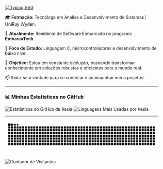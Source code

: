 <a href="https://git.io/typing-svg"><img src="https://readme-typing-svg.demolab.com?font=Fira+Code&weight=700&size=23&pause=1000&color=C71585&center=true&vCenter=true&width=435&lines=Ol%C3%A1%2C+seja+bem-vindo(a)!;Sempre+aprendendo+coisas+novas;Software+Embarcado;Linguagem+C" alt="Typing SVG" /></a>




🎓 **Formação:** Tecnóloga em Análise e Desenvolvimento de Sistemas | UniRuy Wyden.

🚀 **Atualmente:** Residente de Software Embarcado no programa **EmbarcaTech**.

🎯 **Foco de Estudo:** Linguagem C, microcontroladores e desenvolvimento de baixo nível.

🌱 **Objetivo:** Estou em constante evolução, buscando transformar conhecimento em soluções robustas e eficientes para o mundo real.

📫 Sinta-se à vontade para se conectar e acompanhar meus projetos!




---
### 📊 Minhas Estatísticas no GitHub

![Estatísticas do GitHub de Kesia](https://github-readme-stats.vercel.app/api?username=kesiasouza&show_icons=true&theme=radical&hide_border=true&count_private=true)
![Linguagens Mais Usadas por Kesia](https://github-readme-stats.vercel.app/api/top-langs/?username=kesiasouza&layout=compact&theme=radical&hide_border=true)

---



![Snake Animation](https://raw.githubusercontent.com/kesiasouza/kesiasouza/output/snake.svg)









![Contador de Visitantes](https://komarev.com/ghpvc/?username=kesiasouza&color=blue&style=flat-square)
